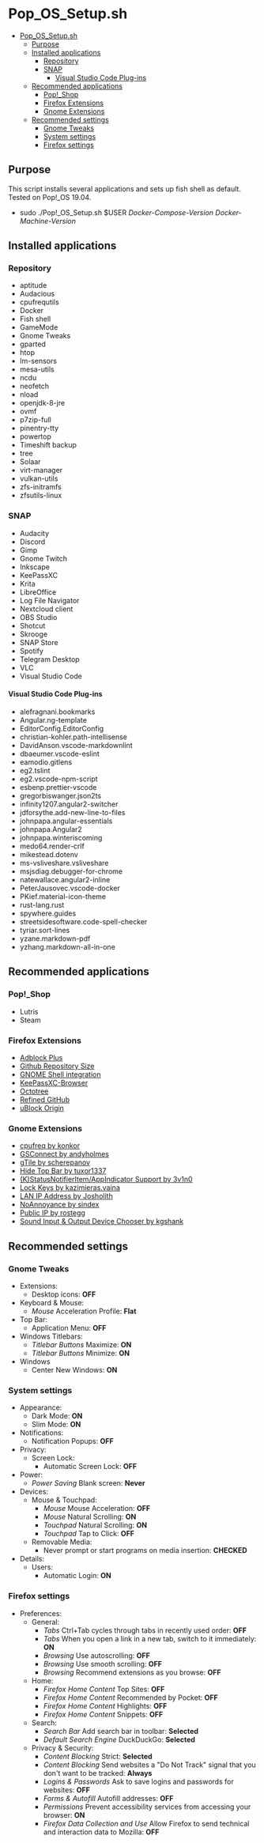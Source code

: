 # Pop_OS_Setup.sh

- [Pop_OS_Setup.sh](#popossetupsh)
  - [Purpose](#purpose)
  - [Installed applications](#installed-applications)
    - [Repository](#repository)
    - [SNAP](#snap)
      - [Visual Studio Code Plug-ins](#visual-studio-code-plug-ins)
  - [Recommended applications](#recommended-applications)
    - [Pop!_Shop](#popshop)
    - [Firefox Extensions](#firefox-extensions)
    - [Gnome Extensions](#gnome-extensions)
  - [Recommended settings](#recommended-settings)
    - [Gnome Tweaks](#gnome-tweaks)
    - [System settings](#system-settings)
    - [Firefox settings](#firefox-settings)

## Purpose

This script installs several applications and sets up fish shell as default. Tested on Pop!_OS 19.04.

- sudo ./Pop!_OS_Setup.sh $USER *Docker-Compose-Version* *Docker-Machine-Version*

## Installed applications

### Repository

- aptitude
- Audacious
- cpufrequtils
- Docker
- Fish shell
- GameMode
- Gnome Tweaks
- gparted
- htop
- lm-sensors
- mesa-utils
- ncdu
- neofetch
- nload
- openjdk-8-jre
- ovmf
- p7zip-full
- pinentry-tty
- powertop
- Timeshift backup
- tree
- Solaar
- virt-manager
- vulkan-utils
- zfs-initramfs
- zfsutils-linux

### SNAP

- Audacity
- Discord
- Gimp
- Gnome Twitch
- Inkscape
- KeePassXC
- Krita
- LibreOffice
- Log File Navigator
- Nextcloud client
- OBS Studio
- Shotcut
- Skrooge
- SNAP Store
- Spotify
- Telegram Desktop
- VLC
- Visual Studio Code

#### Visual Studio Code Plug-ins

- alefragnani.bookmarks
- Angular.ng-template
- EditorConfig.EditorConfig
- christian-kohler.path-intellisense
- DavidAnson.vscode-markdownlint
- dbaeumer.vscode-eslint
- eamodio.gitlens
- eg2.tslint
- eg2.vscode-npm-script
- esbenp.prettier-vscode
- gregorbiswanger.json2ts
- infinity1207.angular2-switcher
- jdforsythe.add-new-line-to-files
- johnpapa.angular-essentials
- johnpapa.Angular2
- johnpapa.winteriscoming
- medo64.render-crlf
- mikestead.dotenv
- ms-vsliveshare.vsliveshare
- msjsdiag.debugger-for-chrome
- natewallace.angular2-inline
- PeterJausovec.vscode-docker
- PKief.material-icon-theme
- rust-lang.rust
- spywhere.guides
- streetsidesoftware.code-spell-checker
- tyriar.sort-lines
- yzane.markdown-pdf
- yzhang.markdown-all-in-one

## Recommended applications

### Pop!_Shop

- Lutris
- Steam

### Firefox Extensions

- [Adblock Plus](https://addons.mozilla.org/en-US/firefox/addon/adblock-plus/)
- [Github Repository Size](https://addons.mozilla.org/en-US/firefox/addon/github-repo-size/)
- [GNOME Shell integration](https://addons.mozilla.org/en-US/firefox/addon/gnome-shell-integration/)
- [KeePassXC-Browser](https://addons.mozilla.org/en-US/firefox/addon/keepassxc-browser/)
- [Octotree](https://addons.mozilla.org/en-US/firefox/addon/octotree/)
- [Refined GitHub](https://addons.mozilla.org/en-US/firefox/addon/refined-github-/)
- [uBlock Origin](https://addons.mozilla.org/en-US/firefox/addon/ublock-origin/)

### Gnome Extensions

- [cpufreq by konkor](https://extensions.gnome.org/extension/1082/cpufreq/)
- [GSConnect by andyholmes](https://extensions.gnome.org/extension/1319/gsconnect/)
- [gTile by scherepanov](https://extensions.gnome.org/extension/28/gtile/)
- [Hide Top Bar by tuxor1337](https://extensions.gnome.org/extension/545/hide-top-bar/)
- [(K)StatusNotifierItem/AppIndicator Support by 3v1n0](https://extensions.gnome.org/extension/615/appindicator-support/)
- [Lock Keys by kazimieras.vaina](https://extensions.gnome.org/extension/36/lock-keys/)
- [LAN IP Address by Josholith](https://extensions.gnome.org/extension/1762/lan-ip-address/)
- [NoAnnoyance by sindex](https://extensions.gnome.org/extension/1236/noannoyance/)
- [Public IP by rostegg](https://extensions.gnome.org/extension/1677/public-ip/)
- [Sound Input & Output Device Chooser by kgshank](https://extensions.gnome.org/extension/906/sound-output-device-chooser/)

## Recommended settings
  
### Gnome Tweaks

- Extensions:
  - Desktop icons: **OFF**
- Keyboard & Mouse:
  - *Mouse* Acceleration Profile: **Flat**
- Top Bar:
  - Application Menu: **OFF**
- Windows Titlebars:
  - *Titlebar Buttons* Maximize: **ON**
  - *Titlebar Buttons* Minimize: **ON**
- Windows
  - Center New Windows: **ON**

### System settings

- Appearance:
  - Dark Mode: **ON**
  - Slim Mode: **ON**
- Notifications:
  - Notification Popups: **OFF**
- Privacy:
  - Screen Lock:
    - Automatic Screen Lock: **OFF**
- Power:
  - *Power Saving* Blank screen: **Never**
- Devices:
  - Mouse & Touchpad:
    - *Mouse* Mouse Acceleration: **OFF**
    - *Mouse* Natural Scrolling: **ON**
    - *Touchpad* Natural Scrolling: **ON**
    - *Touchpad* Tap to Click: **OFF**
  - Removable Media:
    - Never prompt or start programs on media insertion: **CHECKED**
- Details:
  - Users:
    - Automatic Login: **ON**

### Firefox settings

- Preferences:
  - General:
    - *Tabs* Ctrl+Tab cycles through tabs in recently used order: **OFF**
    - *Tabs* When you open a link in a new tab, switch to it immediately: **ON**
    - *Browsing* Use autoscrolling: **OFF**
    - *Browsing* Use smooth scrolling: **OFF**
    - *Browsing* Recommend extensions as you browse: **OFF**
  - Home:
    - *Firefox Home Content* Top Sites: **OFF**
    - *Firefox Home Content* Recommended by Pocket: **OFF**
    - *Firefox Home Content* Highlights: **OFF**
    - *Firefox Home Content* Snippets: **OFF**
  - Search:
    - *Search Bar* Add search bar in toolbar: **Selected**
    - *Default Search Engine* DuckDuckGo: **Selected**
  - Privacy & Security:
    - *Content Blocking* Strict: **Selected**
    - *Content Blocking* Send websites a "Do Not Track" signal that you don't want to be tracked: **Always**
    - *Logins & Passwords* Ask to save logins and passwords for websites: **OFF**
    - *Forms & Autofill* Autofill addresses: **OFF**
    - *Permissions* Prevent accessibility services from accessing your browser: **ON**
    - *Firefox Data Collection and Use* Allow Firefox to send technical and interaction data to Mozilla: **OFF**
